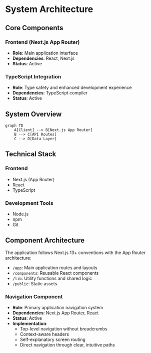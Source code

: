 # System Architecture

## Core Components

### Frontend (Next.js App Router)
- **Role**: Main application interface
- **Dependencies**: React, Next.js
- **Status**: Active

### TypeScript Integration
- **Role**: Type safety and enhanced development experience
- **Dependencies**: TypeScript compiler
- **Status**: Active

## System Overview

```mermaid
graph TD
    A[Client] --> B[Next.js App Router]
    B --> C[API Routes]
    C --> D[Data Layer]
```

## Technical Stack

### Frontend
- Next.js (App Router)
- React
- TypeScript

### Development Tools
- Node.js
- npm
- Git

## Component Architecture

The application follows Next.js 13+ conventions with the App Router architecture:
- `/app`: Main application routes and layouts
- `/components`: Reusable React components
- `/lib`: Utility functions and shared logic
- `/public`: Static assets

### Navigation Component
- **Role**: Primary application navigation system
- **Dependencies**: Next.js App Router, React
- **Status**: Active
- **Implementation**: 
  - Top-level navigation without breadcrumbs
  - Context-aware headers
  - Self-explanatory screen routing
  - Direct navigation through clear, intuitive paths

